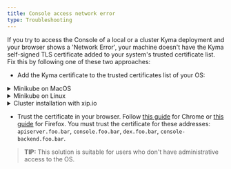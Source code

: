 ```yaml
---
title: Console access network error
type: Troubleshooting
---
```


If you try to access the Console of a local or a cluster Kyma deployment and your browser shows a 'Network Error', your machine doesn't have the Kyma self-signed TLS certificate added to your system's trusted certificate list.
Fix this by following one of these two approaches:

- Add the Kyma certificate to the trusted certificates list of your OS:

<div tabs>
  <details>
  <summary>
  Minikube on MacOS
  </summary>


```
sudo security add-trusted-cert -d -r trustRoot -k /Library/Keychains/System.keychain {PATH_TO_CERT}
```

  </details>
  <details>
  <summary>
  Minikube on Linux
  </summary>

```
certutil -d sql:$HOME/.pki/nssdb -A -t "P,," -n {CERT_DISPLAYNAME} -i {PATH_TO_CERT}
```


  </details>
  <details>
  <summary>
  Cluster installation with xip.io
  </summary>


Run this command after you install Kyma on your GKE or AKS cluster:

```
tmpfile=$(mktemp /tmp/temp-cert.XXXXXX) \
&& kubectl get configmap cluster-certificate-overrides -n kyma-installer -o jsonpath='{.data.global\.tlsCrt}' | base64 --decode > $tmpfile \
&& sudo security add-trusted-cert -d -r trustRoot -k /Library/Keychains/System.keychain $tmpfile \
&& rm $tmpfile
```

  </details>
</div>

- Trust the certificate in your browser. Follow [this guide](https://stackoverflow.com/questions/7580508/getting-chrome-to-accept-self-signed-localhost-certificate) for Chrome or [this guide](https://origin-symwisedownload.symantec.com/resources/webguides/sslv/sslva_first_steps/Content/Topics/Configure/ssl_firefox_cert.htm) for Firefox. You must trust the certificate for these addresses: `apiserver.foo.bar`, `console.foo.bar`, `dex.foo.bar`, `console-backend.foo.bar`.

>**TIP:** This solution is suitable for users who don't have administrative access to the OS.
